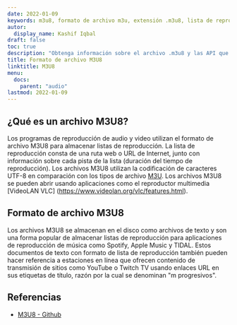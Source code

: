 ```yaml
---
date: 2022-01-09
keywords: m3u8, formato de archivo m3u, extensión .m3u8, lista de reproducción multimedia m3u8, formato de lista de reproducción m3u8
autor:
  display_name: Kashif Iqbal
draft: false
toc: true
description: "Obtenga información sobre el archivo .m3u8 y las API que pueden crear y abrir archivos M3U8."
title: Formato de archivo M3U8
linktitle: M3U8
menu:
  docs:
    parent: "audio"
lastmod: 2022-01-09
---
```


## ¿Qué es un archivo M3U8?

Los programas de reproducción de audio y video utilizan el formato de archivo M3U8 para almacenar listas de reproducción. La lista de reproducción consta de una ruta web o URL de Internet, junto con información sobre cada pista de la lista (duración del tiempo de reproducción). Los archivos M3U8 utilizan la codificación de caracteres UTF-8 en comparación con los tipos de archivo [M3U](/es/audio/m3u/). Los archivos M3U8 se pueden abrir usando aplicaciones como el reproductor multimedia [VideoLAN VLC] (https://www.videolan.org/vlc/features.html).

## Formato de archivo M3U8

Los archivos M3U8 se almacenan en el disco como archivos de texto y son una forma popular de almacenar listas de reproducción para aplicaciones de reproducción de música como Spotify, Apple Music y TIDAL. Estos documentos de texto con formato de lista de reproducción también pueden hacer referencia a estaciones en línea que ofrecen contenido de transmisión de sitios como YouTube o Twitch TV usando enlaces URL en sus etiquetas de título, razón por la cual se denominan "m progresivos".

## Referencias ##

- [M3U8 - Github](https://gist.github.com/primaryobjects/7423d7982656a31e72542f60d30f9d30)

